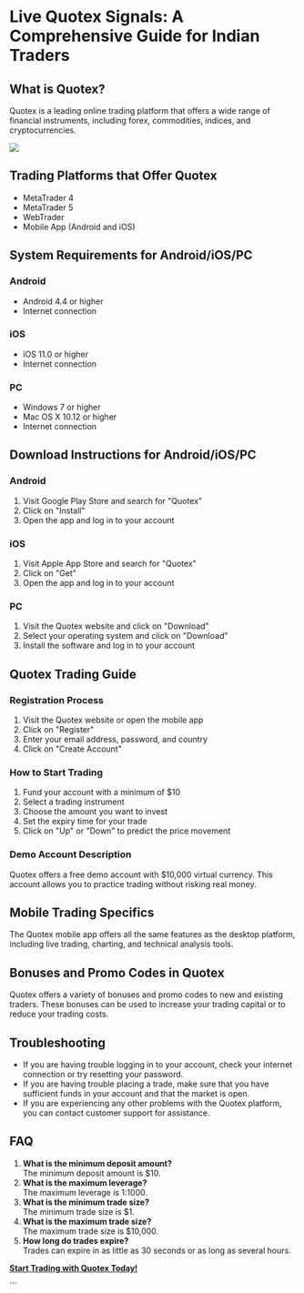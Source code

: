 # Live Quotex Signals: A Comprehensive Guide for Indian Traders

## What is Quotex?

Quotex is a leading online trading platform that offers a wide range of
financial instruments, including forex, commodities, indices, and
cryptocurrencies.

[![](https://static.quotex.io/files/4_en/300_250.jpg)](https://traff.sbs/brokerqxlid)

## Trading Platforms that Offer Quotex

-   MetaTrader 4
-   MetaTrader 5
-   WebTrader
-   Mobile App (Android and iOS)

## System Requirements for Android/iOS/PC

### Android

-   Android 4.4 or higher
-   Internet connection

### iOS

-   iOS 11.0 or higher
-   Internet connection

### PC

-   Windows 7 or higher
-   Mac OS X 10.12 or higher
-   Internet connection

## Download Instructions for Android/iOS/PC

### Android

1.  Visit Google Play Store and search for "Quotex"
2.  Click on "Install"
3.  Open the app and log in to your account

### iOS

1.  Visit Apple App Store and search for "Quotex"
2.  Click on "Get"
3.  Open the app and log in to your account

### PC

1.  Visit the Quotex website and click on "Download"
2.  Select your operating system and click on "Download"
3.  Install the software and log in to your account

## Quotex Trading Guide

### Registration Process

1.  Visit the Quotex website or open the mobile app
2.  Click on "Register"
3.  Enter your email address, password, and country
4.  Click on "Create Account"

### How to Start Trading

1.  Fund your account with a minimum of \$10
2.  Select a trading instrument
3.  Choose the amount you want to invest
4.  Set the expiry time for your trade
5.  Click on "Up" or "Down" to predict the price movement

### Demo Account Description

Quotex offers a free demo account with \$10,000 virtual currency. This
account allows you to practice trading without risking real money.

## Mobile Trading Specifics

The Quotex mobile app offers all the same features as the desktop
platform, including live trading, charting, and technical analysis
tools.

## Bonuses and Promo Codes in Quotex

Quotex offers a variety of bonuses and promo codes to new and existing
traders. These bonuses can be used to increase your trading capital or
to reduce your trading costs.

## Troubleshooting

-   If you are having trouble logging in to your account, check your
    internet connection or try resetting your password.
-   If you are having trouble placing a trade, make sure that you have
    sufficient funds in your account and that the market is open.
-   If you are experiencing any other problems with the Quotex platform,
    you can contact customer support for assistance.

## FAQ

1.  **What is the minimum deposit amount?**\
    The minimum deposit amount is \$10.
2.  **What is the maximum leverage?**\
    The maximum leverage is 1:1000.
3.  **What is the minimum trade size?**\
    The minimum trade size is \$1.
4.  **What is the maximum trade size?**\
    The maximum trade size is \$10,000.
5.  **How long do trades expire?**\
    Trades can expire in as little as 30 seconds or as long as several
    hours.

**[Start Trading with Quotex
Today!](\%22https://traff.sbs/brokerqxlid\%22)**

\`\`\`

